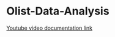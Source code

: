 # Olist-Data-Analysis

[Youtube video documentation link](https://www.youtube.com/watch?v=wPNaK4fX1m8)
